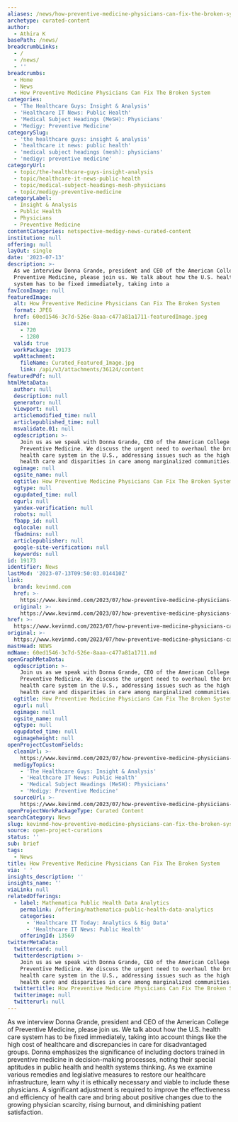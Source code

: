 ```yaml
---
aliases: /news/how-preventive-medicine-physicians-can-fix-the-broken-system
archetype: curated-content
author:
  - Athira K
basePath: /news/
breadcrumbLinks:
  - /
  - /news/
  - ''
breadcrumbs:
  - Home
  - News
  - How Preventive Medicine Physicians Can Fix The Broken System
categories:
  - 'The Healthcare Guys: Insight & Analysis'
  - 'Healthcare IT News: Public Health'
  - 'Medical Subject Headings (MeSH): Physicians'
  - 'Medigy: Preventive Medicine'
categorySlug:
  - 'the healthcare guys: insight & analysis'
  - 'healthcare it news: public health'
  - 'medical subject headings (mesh): physicians'
  - 'medigy: preventive medicine'
categoryUrl:
  - topic/the-healthcare-guys-insight-analysis
  - topic/healthcare-it-news-public-health
  - topic/medical-subject-headings-mesh-physicians
  - topic/medigy-preventive-medicine
categoryLabel:
  - Insight & Analysis
  - Public Health
  - Physicians
  - Preventive Medicine
contentCategories: netspective-medigy-news-curated-content
institution: null
offering: null
layOut: single
date: '2023-07-13'
description: >-
  As we interview Donna Grande, president and CEO of the American College of
  Preventive Medicine, please join us. We talk about how the U.S. health care
  system has to be fixed immediately, taking into a
favIconImage: null
featuredImage:
  alt: How Preventive Medicine Physicians Can Fix The Broken System
  format: JPEG
  href: 60ed1546-3c7d-526e-8aaa-c477a81a1711-featuredImage.jpeg
  size:
    - 720
    - 1280
  valid: true
  workPackage: 19173
  wpAttachment:
    fileName: Curated_Featured_Image.jpg
    link: /api/v3/attachments/36124/content
featuredPdf: null
htmlMetaData:
  author: null
  description: null
  generator: null
  viewport: null
  articlemodified_time: null
  articlepublished_time: null
  msvalidate.01: null
  ogdescription: >-
    Join us as we speak with Donna Grande, CEO of the American College of
    Preventive Medicine. We discuss the urgent need to overhaul the broken
    health care system in the U.S., addressing issues such as the high cost of
    health care and disparities in care among marginalized communities.
  ogimage: null
  ogsite_name: null
  ogtitle: How Preventive Medicine Physicians Can Fix The Broken System
  ogtype: null
  ogupdated_time: null
  ogurl: null
  yandex-verification: null
  robots: null
  fbapp_id: null
  oglocale: null
  fbadmins: null
  articlepublisher: null
  google-site-verification: null
  keywords: null
id: 19173
identifier: News
lastMod: '2023-07-13T09:50:03.014410Z'
link:
  brand: kevinmd.com
  href: >-
    https://www.kevinmd.com/2023/07/how-preventive-medicine-physicians-can-fix-the-broken-system-podcast.html
  original: >-
    https://www.kevinmd.com/2023/07/how-preventive-medicine-physicians-can-fix-the-broken-system-podcast.html
href: >-
  https://www.kevinmd.com/2023/07/how-preventive-medicine-physicians-can-fix-the-broken-system-podcast.html
original: >-
  https://www.kevinmd.com/2023/07/how-preventive-medicine-physicians-can-fix-the-broken-system-podcast.html
mastHead: NEWS
mdName: 60ed1546-3c7d-526e-8aaa-c477a81a1711.md
openGraphMetaData:
  ogdescription: >-
    Join us as we speak with Donna Grande, CEO of the American College of
    Preventive Medicine. We discuss the urgent need to overhaul the broken
    health care system in the U.S., addressing issues such as the high cost of
    health care and disparities in care among marginalized communities.
  ogtitle: How Preventive Medicine Physicians Can Fix The Broken System
  ogurl: null
  ogimage: null
  ogsite_name: null
  ogtype: null
  ogupdated_time: null
  ogimageheight: null
openProjectCustomFields:
  cleanUrl: >-
    https://www.kevinmd.com/2023/07/how-preventive-medicine-physicians-can-fix-the-broken-system-podcast.html
  medigyTopics:
    - 'The Healthcare Guys: Insight & Analysis'
    - 'Healthcare IT News: Public Health'
    - 'Medical Subject Headings (MeSH): Physicians'
    - 'Medigy: Preventive Medicine'
  sourceUrl: >-
    https://www.kevinmd.com/2023/07/how-preventive-medicine-physicians-can-fix-the-broken-system-podcast.html
openProjectWorkPackageType: Curated Content
searchCategory: News
slug: kevinmd-how-preventive-medicine-physicians-can-fix-the-broken-system
source: open-project-curations
status: ''
sub: brief
tags:
  - News
title: How Preventive Medicine Physicians Can Fix The Broken System
via: ' '
insights_description: ''
insights_name: ''
viaLink: null
relatedOfferings:
  - label: Mathematica Public Health Data Analytics
    permalink: /offering/mathematica-public-health-data-analytics
    categories:
      - 'Healthcare IT Today: Analytics & Big Data'
      - 'Healthcare IT News: Public Health'
    offeringId: 13569
twitterMetaData:
  twittercard: null
  twitterdescription: >-
    Join us as we speak with Donna Grande, CEO of the American College of
    Preventive Medicine. We discuss the urgent need to overhaul the broken
    health care system in the U.S., addressing issues such as the high cost of
    health care and disparities in care among marginalized communities.
  twittertitle: How Preventive Medicine Physicians Can Fix The Broken System
  twitterimage: null
  twitterurl: null
---
```

<p>As we interview Donna Grande, president and CEO of the American College of Preventive Medicine, please join us. We talk about how the U.S. health care system has to be fixed immediately, taking into account things like the high cost of healthcare and discrepancies in care for disadvantaged groups. Donna emphasizes the significance of including doctors trained in preventive medicine in decision-making processes, noting their special aptitudes in public health and health systems thinking. As we examine various remedies and legislative measures to restore our healthcare infrastructure, learn why it is ethically necessary and viable to include these physicians. A significant adjustment is required to improve the effectiveness and efficiency of health care and bring about positive changes due to the growing physician scarcity, rising burnout, and diminishing patient satisfaction.</p>